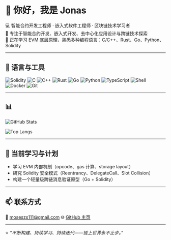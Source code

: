# 👋 你好，我是 Jonas

💻 智能合约开发工程师 · 嵌入式软件工程师 · 区块链技术学习者  
🔗 专注于智能合约开发、嵌入式开发、去中心化应用设计与跨链技术探索  
📍 正在学习 EVM 底层原理，熟悉多种编程语言：C/C++、Rust、Go、Python、Solidity

---

## 🧠 语言与工具

![Solidity](https://img.shields.io/badge/Solidity-363636?logo=solidity&logoColor=white)
![C](https://img.shields.io/badge/C-00599C?logo=c&logoColor=white)
![C++](https://img.shields.io/badge/C++-00599C?logo=c%2B%2B&logoColor=white)
![Rust](https://img.shields.io/badge/Rust-000000?logo=rust&logoColor=white)
![Go](https://img.shields.io/badge/Go-00ADD8?logo=go&logoColor=white)
![Python](https://img.shields.io/badge/Python-3776AB?logo=python&logoColor=white)
![TypeScript](https://img.shields.io/badge/TypeScript-3178C6?logo=typescript&logoColor=white)
![Shell](https://img.shields.io/badge/Shell-89E051?logo=gnu-bash&logoColor=black)
![Docker](https://img.shields.io/badge/Docker-2496ED?logo=docker&logoColor=white)
![Git](https://img.shields.io/badge/Git-F05032?logo=git&logoColor=white)

---

## 📊 

![GitHub Stats](https://github-readme-stats.vercel.app/api?username=mosesxiaoqi&show_icons=true&theme=tokyonight&count_private=true)

![Top Langs](https://github-readme-stats.vercel.app/api/top-langs/?username=mosesxiaoqi&layout=compact&theme=tokyonight&hide=ruby,html,css)

---

## 🔭 当前学习与计划

- 学习 EVM 内部机制（opcode、gas 计算、storage layout）  
- 研究 Solidity 安全模式（Reentrancy、DelegateCall、Slot Collision）  
- 构建一个轻量级跨链消息验证原型（Go + Solidity）

---

## 📫 联系方式
📧 [moseszs111@gmail.com](mailto:moseszs111@gmail.com) 
🌐 [GitHub 主页](https://github.com/mosesxiaoqi)

---

⭐ *“不断构建、持续学习、持续迭代——链上世界永不止步。”*
